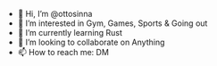- 👋 Hi, I’m @ottosinna
- 👀 I’m interested in Gym, Games, Sports & Going out
- 🌱 I’m currently learning Rust
- 💞️ I’m looking to collaborate on Anything
- 📫 How to reach me: DM

<!---
ottosinna/ottosinna is a ✨ special ✨ repository because its `README.md` (this file) appears on your GitHub profile.
You can click the Preview link to take a look at your changes.
--->
